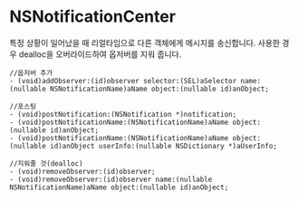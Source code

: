 # NSNotificationCenter

특정 상황이 일어났을 때 리얼타임으로 다른 객체에게 메시지를 송신합니다.
사용한 경우 dealloc을 오버라이드하여 옵저버를 지워 줍니다.


```objc
//옵저버 추가
- (void)addObserver:(id)observer selector:(SEL)aSelector name:(nullable NSNotificationName)aName object:(nullable id)anObject;

//포스팅
- (void)postNotification:(NSNotification *)notification;
- (void)postNotificationName:(NSNotificationName)aName object:(nullable id)anObject;
- (void)postNotificationName:(NSNotificationName)aName object:(nullable id)anObject userInfo:(nullable NSDictionary *)aUserInfo;

//지워줄 것(dealloc)
- (void)removeObserver:(id)observer;
- (void)removeObserver:(id)observer name:(nullable NSNotificationName)aName object:(nullable id)anObject;

```
